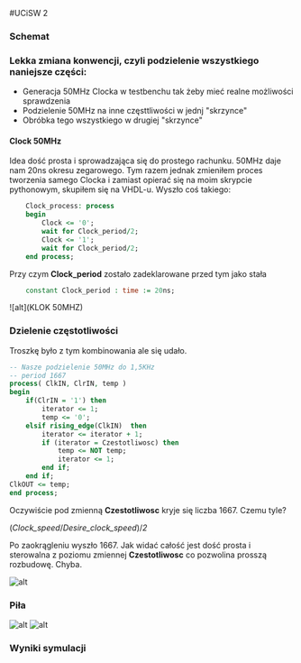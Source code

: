 #UCiSW 2

### Schemat


### Lekka zmiana konwencji, czyli podzielenie wszystkiego naniejsze części:

* Generacja 50MHz Clocka w testbenchu tak żeby mieć realne możliwości sprawdzenia
* Podzielenie 50MHz na inne częsttliwości w jednj "skrzynce"
* Obróbka tego wszystkiego w drugiej "skrzynce"

#### Clock 50MHz

Idea dość prosta i sprowadzająca się do prostego rachunku. 50MHz daje nam 20ns okresu zegarowego. Tym razem jednak zmieniłem proces tworzenia samego Clocka i zamiast opierać się na moim skrypcie pythonowym, skupiłem się na VHDL-u. Wyszło coś takiego:

```vhd
	Clock_process: process
	begin
		Clock <= '0';
		wait for Clock_period/2;
		Clock <= '1';
		wait for Clock_period/2;
	end process;
```

Przy czym **Clock_period** zostało zadeklarowane przed tym jako stała

```vhd
	constant Clock_period : time := 20ns;
```

![alt](KLOK 50MHZ)

### Dzielenie częstotliwości

Troszkę było z tym kombinowania ale się udało.

```vhd
-- Nasze podzielenie 50MHz do 1,5KHz
-- period 1667
process( ClkIN, ClrIN, temp )
begin
	if(ClrIN = '1') then 
		iterator <= 1;
		temp <= '0';
	elsif rising_edge(ClkIN)  then
		iterator <= iterator + 1;
		if (iterator = Czestotliwosc) then
			temp <= NOT temp;
			iterator <= 1;
		end if;
	end if;
ClkOUT <= temp;
end process;
```

Oczywiście pod zmienną **Czestotliwosc** kryje się liczba 1667. Czemu tyle?

(*Clock_speed*/*Desire_clock_speed*)/*2*

Po zaokrągleniu wyszło 1667. Jak widać całość jest dość prosta i sterowalna z poziomu zmiennej **Czestotliwosc** co pozwolina prosszą rozbudowę. Chyba.

![alt](DZIELENIE)

### Piła

![alt](PILA_1)
![alt](PILA_2)

### Wyniki symulacji